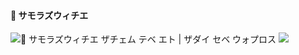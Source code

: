 #### 💼 サモラズウィチエ
![💼 サモラズウィチエ](https://media.discordapp.net/attachments/1138906178492055614/1176826390469939260/Group_1.png?ex=657047fb&is=655dd2fb&hm=51037bb9b9e37dcd5d1305c7b9d5811914e9b45b1321de8ed7f3e96d615c0182&=&format=webp&width=1440&height=409)
ザチェム テベ エト | ザダイ セベ ウォプロス
![](https://media.discordapp.net/attachments/1138906178492055614/1176826390469939260/Group_1.png?ex=657047fb&is=655dd2fb&hm=51037bb9b9e37dcd5d1305c7b9d5811914e9b45b1321de8ed7f3e96d615c0182&=&format=webp&width=1440&height=409)













